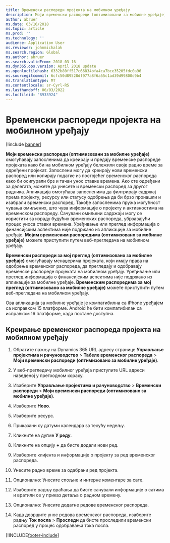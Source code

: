 ```yaml
---
title: Временски распореди пројекта на мобилном уређају
description: Моји временски распореди (оптимизовани за мобилне уређаје) омогућавају запосленима да креирају и предају временске распореде пројеката како би на мобилном уређају бележили своје радно време за одређени пројекат.
author: abruer
ms.date: 03/16/2018
ms.topic: article
ms.prod: ''
ms.technology: ''
audience: Application User
ms.reviewer: johnmichalak
ms.search.region: Global
ms.author: abruer
ms.search.validFrom: 2018-03-16
ms.dyn365.ops.version: April 2018 update
ms.openlocfilehash: 6332b80ff517c66834bfa4ca7bce35205fdc0a96
ms.sourcegitcommit: 6cfc50d89528df977a8f6a55c1ad39d99800d9b4
ms.translationtype: MT
ms.contentlocale: sr-Cyrl-RS
ms.lasthandoff: 06/03/2022
ms.locfileid: "8933924"
---
```

# <a name="project-timesheets-on-a-mobile-device"></a>Временски распореди пројекта на мобилном уређају

[!include [banner](../includes/banner.md)]

**Моји временски распореди (оптимизовани за мобилне уређаје)** омогућавају запосленима да креирају и предају временске распореде пројеката како би на мобилном уређају бележили своје радно време за одређени пројекат. Запослени могу да креирају нови временски распоред или копирају податке из постојећег временског распореда како би осигурали брз и тачан унос ставке времена. Ако сте одређени за делегата, можете да унесете и временски распоред за другог радника. Апликација омогућава запосленима да филтрирају садржај према пројекту, ресурсу или статусу одобрења да би брзо пронашли и изабрали временски распоред. Такође запосленима пружа могућност чувања омиљених, што чува информације о пројекту и активностима на временском распореду. Сачувани омиљени садржаји могу се користити за израду будућих временских распореда, убрзавајући процес уноса ставки времена. Уређивање или преглед информација о финансијским аспектима није подржано из апликације за мобилне уређаје. **Мојим временским распоредима (оптимизовано за мобилне уређаје)** можете приступити путем веб-прегледача на мобилном уређају.

**Временски распореди за мој преглед (оптимизовано за мобилне уређаје)** омогућавају менаџерима пројеката, који имају права на одобрење временског распореда, да прегледају и одобравају временске распореде пројеката на мобилном уређају. Уређивање или преглед информација о финансијским аспектима није подржано из апликације за мобилне уређаје. **Временским распоредима за мој преглед (оптимизовано за мобилне уређаје)** можете приступити путем веб-прегледача на мобилном уређају.

Ова апликација за мобилне уређаје је компатибилна са iPhone уређајем са исправком 15 платформе.
Android ће бити компатибилан са исправком 16 платформе, када постане доступна.

## <a name="create-a-project-timesheet-on-your-mobile-device"></a>Креирање временског распореда пројекта на мобилном уређају

1.  Обратите пажњу на Dynamics 365 URL адресу странице **Управљање пројектима и рачуноводство** \> **Табеле временског распореда** \> **Моји временски распореди (оптимизовано за мобилне уређаје)**.

2.  У веб-прегледачу мобилног уређаја приступите URL адреси наведеној у претходном кораку.
 
3.  Изаберите **Управљање пројектима и рачуноводство** \> **Временски распореди** \> **Моји временски распореди (оптимизовано за мобилне уређаје)**.

4.  Изаберите **Ново**.

5.  Изаберите ресурс.

6.  Приказани су датуми календара за текућу недељу.

7.  Кликните на дугме **У реду**.

8.  Кликните на опцију **+** да бисте додали нови ред.

9.  Изаберите клијента и информације о пројекту за ред временског распореда.

10. Унесите радно време за одабрани ред пројекта.

11. Опционално: Унесите спољне и интерне коментаре за сате.

12. Изаберите радњу враћања да бисте сачували информације о сатима и вратили се у приказ детаља о радном времену.

13. Опционално: Унесите додатне редове временског распореда.

14. Када довршите унос редова временског распореда, изаберите радњу **Ток посла** \> **Проследи** да бисте проследили временски распоред у процес одобравања тока посла.


[!INCLUDE[footer-include](../includes/footer-banner.md)]